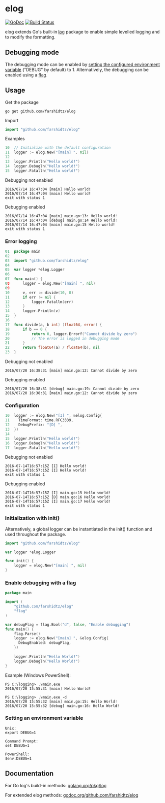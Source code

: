 # elog
[![GoDoc](https://godoc.org/github.com/farshidtz/elog?status.svg)](https://godoc.org/github.com/farshidtz/elog)
[![Build Status](https://travis-ci.org/farshidtz/elog.svg?branch=master)](https://travis-ci.org/farshidtz/elog)

elog extends Go's built-in [log](https://golang.org/pkg/log) package to enable simple levelled logging and to modify the formatting. 

## Debugging mode
The debugging mode can be enabled by [setting the configured environment variable](https://github.com/farshidtz/elog#setting-an-environment-variable) ("DEBUG" by default) to 1. Alternatively, the debugging can be enabled using a [flag](https://github.com/farshidtz/elog#enable-debugging-with-a-flag).

## Usage
Get the package

    go get github.com/farshidtz/elog
Import
```go
import "github.com/farshidtz/elog"
```

Examples
```go
10	// Initialize with the default configuration
11	logger := elog.New("[main] ", nil)
12	
13	logger.Println("Hello world!")
14	logger.Debugln("Hello world!")
15	logger.Fatalln("Hello world!")
```
Debugging not enabled
```
2016/07/14 16:47:04 [main] Hello world!
2016/07/14 16:47:04 [main] Hello world!
exit with status 1
```
Debugging enabled
```
2016/07/14 16:47:04 [main] main.go:13: Hello world!
2016/07/14 16:47:04 [debug] main.go:14 Hello world!
2016/07/14 16:47:04 [main] main.go:15 Hello world!
exit with status 1
```
### Error logging
```go
01	package main
02
03	import "github.com/farshidtz/elog"
04
05	var logger *elog.Logger
06
07	func main() {
08		logger = elog.New("[main] ", nil)
09
10		v, err := divide(10, 0)
11		if err != nil {
12			logger.Fatalln(err)
13		}
14		logger.Println(v)
15	}
16
17	func divide(a, b int) (float64, error) {
18		if b == 0 {
19			return 0, logger.Errorf("Cannot divide by zero")
20			// The error is logged in debugging mode
21		}
22		return float64(a) / float64(b), nil
23	}
```
Debugging not enabled
```
2016/07/20 16:38:31 [main] main.go:12: Cannot divide by zero
```
Debugging enabled
```
2016/07/20 16:38:31 [debug] main.go:19: Cannot divide by zero
2016/07/20 16:38:31 [main] main.go:12: Cannot divide by zero
```
### Configuration
```go
10	logger := elog.New("[I] ", &elog.Config{
11	  TimeFormat: time.RFC3339, 
12	  DebugPrefix: "[D] ", 
13	})
14	
15	logger.Println("Hello world!")
16	logger.Debugln("Hello world!")
17	logger.Fatalln("Hello world!")
```
Debugging not enabled
```
2016-07-14T16:57:15Z [I] Hello world!
2016-07-14T16:57:15Z [I] Hello world!
exit with status 1
```
Debugging enabled
```
2016-07-14T16:57:15Z [I] main.go:15 Hello world!
2016-07-14T16:57:15Z [D] main.go:16 Hello world!
2016-07-14T16:57:15Z [I] main.go:17 Hello world!
exit with status 1
```
### Initialization with init()
Alternatively, a global logger can be instantiated in the init() function and used throughout the package.  
```go
import "github.com/farshidtz/elog"

var logger *elog.Logger

func init() {
	logger = elog.New("[main] ", nil)
}
```

### Enable debugging with a flag
```go
package main

import (
	"github.com/farshidtz/elog"
	"flag"
)

var debugFlag = flag.Bool("d", false, "Enable debugging")
func main() {
	flag.Parse()
	logger := elog.New("[main] ", &elog.Config{
	  DebugEnabled: debugFlag,
	})
	
	logger.Println("Hello World!")
	logger.Debugln("Hello World!")
}
```
Example (Windows PowerShell):
```
PS C:\logging> .\main.exe
2016/07/20 15:55:31 [main] Hello World!

PS C:\logging> .\main.exe -d
2016/07/20 15:55:32 [main] main.go:15: Hello World!
2016/07/20 15:55:32 [debug] main.go:16: Hello World!
```

### Setting an environment variable
```
Unix:
export DEBUG=1

Command Prompt:
set DEBUG=1

PowerShell:
$env:DEBUG=1
```
## Documentation
For Go log's build-in methods: [golang.org/pkg/log](https://golang.org/pkg/log)

For extended elog methods: [godoc.org/github.com/farshidtz/elog](https://godoc.org/github.com/farshidtz/elog)